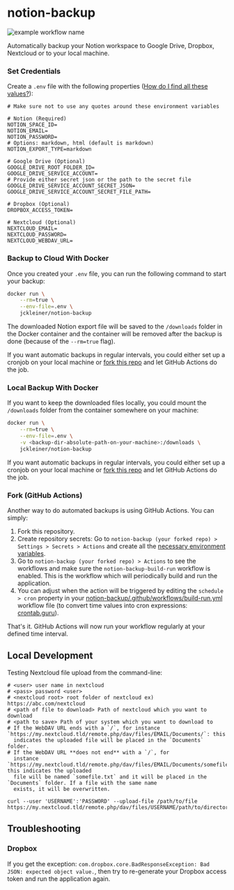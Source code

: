 # notion-backup

![example workflow name](https://github.com/jckleiner/notion-backup/workflows/notion-backup-build-run/badge.svg?branch=master)

Automatically backup your Notion workspace to Google Drive, Dropbox, Nextcloud or to your local machine.

### Set Credentials

Create a `.env` file with the following properties ([How do I find all these values?](./documentation/setup.md)):

    # Make sure not to use any quotes around these environment variables
    
    # Notion (Required)
    NOTION_SPACE_ID=
    NOTION_EMAIL=
    NOTION_PASSWORD=
    # Options: markdown, html (default is markdown)
    NOTION_EXPORT_TYPE=markdown

    # Google Drive (Optional)
    GOOGLE_DRIVE_ROOT_FOLDER_ID=
    GOOGLE_DRIVE_SERVICE_ACCOUNT=
    # Provide either secret json or the path to the secret file
    GOOGLE_DRIVE_SERVICE_ACCOUNT_SECRET_JSON=
    GOOGLE_DRIVE_SERVICE_ACCOUNT_SECRET_FILE_PATH=

    # Dropbox (Optional)
    DROPBOX_ACCESS_TOKEN=

    # Nextcloud (Optional)
    NEXTCLOUD_EMAIL=
    NEXTCLOUD_PASSWORD=
    NEXTCLOUD_WEBDAV_URL=

### Backup to Cloud With Docker

Once you created your `.env` file, you can run the following command to start your backup:

```bash
docker run \
    --rm=true \
    --env-file=.env \
    jckleiner/notion-backup
```

The downloaded Notion export file will be saved to the `/downloads` folder in the Docker container and the container
will be removed after the backup is done (because of the `--rm=true` flag).

If you want automatic backups in regular intervals, you could either set up a cronjob on your local machine or
[fork this repo](#fork-github-actions) and let GitHub Actions do the job.

### Local Backup With Docker

If you want to keep the downloaded files locally, you could mount the `/downloads` folder from the container somewhere
on your machine:

```bash
docker run \
    --rm=true \
    --env-file=.env \
    -v <backup-dir-absolute-path-on-your-machine>:/downloads \
    jckleiner/notion-backup
```

If you want automatic backups in regular intervals, you could either set up a cronjob on your local machine or 
[fork this repo](#fork-github-actions) and let GitHub Actions do the job.

### Fork (GitHub Actions)

Another way to do automated backups is using GitHub Actions. You can simply:

1. Fork this repository.
2. Create repository secrets: Go to `notion-backup (your forked repo) > Settings > Secrets > Actions` and create all
   the [necessary environment variables](#set-credentials).
3. Go to `notion-backup (your forked repo) > Actions` to see the workflows and make sure the 
   `notion-backup-build-run` workflow is enabled. This is the workflow which will periodically build and run the 
   application.
4. You can adjust when the action will be triggered by editing the `schedule > cron` property in your 
   [notion-backup/.github/workflows/build-run.yml](.github/workflows/build-run.yml)
   workflow file (to convert time values into cron expressions: [crontab.guru](https://crontab.guru/)).

That's it. GitHub Actions will now run your workflow regularly at your defined time interval.

## Local Development

Testing Nextcloud file upload from the command-line:

```
# <user> user name in nextcloud
# <pass> password <user>
# <nextcloud root> root folder of nextcloud ex) https://abc.com/nextcloud
# <path of file to download> Path of nextcloud which you want to download
# <path to save> Path of your system which you want to download to
# If the WebDAV URL ends with a `/`, for instance `https://my.nextcloud.tld/remote.php/dav/files/EMAIL/Documents/`: this
  indicates the uploaded file will be placed in the `Documents` folder.
# If the WebDAV URL **does not end** with a `/`, for
  instance `https://my.nextcloud.tld/remote.php/dav/files/EMAIL/Documents/somefile.txt`: this indicates the uploaded
  file will be named `somefile.txt` and it will be placed in the `Documents` folder. If a file with the same name 
  exists, it will be overwritten.
  
curl --user 'USERNAME':'PASSWORD' --upload-file /path/to/file https://my.nextcloud.tld/remote.php/dav/files/USERNAME/path/to/directory/
```

## Troubleshooting

### Dropbox

If you get the exception: `com.dropbox.core.BadResponseException: Bad JSON: expected object value.`, then try to
re-generate your Dropbox access token and run the application again.
